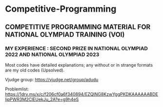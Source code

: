 # Competitive-Programming
## COMPETITIVE PROGRAMMING MATERIAL FOR NATIONAL OLYMPIAD TRAINING (VOI)

### MY EXPERIENCE : SECOND PRIZE IN NATIONAL OLYMPIAD 2022 AND NATIONAL OLYMPIAD 2023

Most codes have detailed explanations; any without or in strange formats are my old codes (Upsolved). <br>

Vjudge group: https://vjudge.net/group/adudu <br>

Problemlist: https://1drv.ms/x/c/f206cf0a6f340894/EZQING8KzwYggPKDKAAAAAABDElipPWR3M2ClEUekJu_2A?e=g9h4eS
